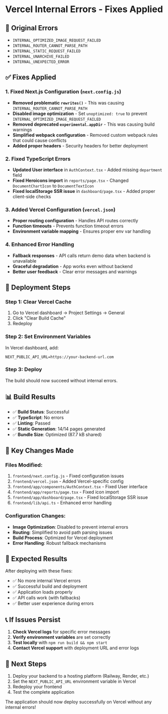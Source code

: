 # Vercel Internal Errors - Fixes Applied

## 🚨 Original Errors
- `INTERNAL_OPTIMIZED_IMAGE_REQUEST_FAILED`
- `INTERNAL_ROUTER_CANNOT_PARSE_PATH`
- `INTERNAL_STATIC_REQUEST_FAILED`
- `INTERNAL_UNARCHIVE_FAILED`
- `INTERNAL_UNEXPECTED_ERROR`

## ✅ Fixes Applied

### 1. Fixed Next.js Configuration (`next.config.js`)
- **Removed problematic `rewrites()`** - This was causing `INTERNAL_ROUTER_CANNOT_PARSE_PATH`
- **Disabled image optimization** - Set `unoptimized: true` to prevent `INTERNAL_OPTIMIZED_IMAGE_REQUEST_FAILED`
- **Removed deprecated `experimental.appDir`** - This was causing build warnings
- **Simplified webpack configuration** - Removed custom webpack rules that could cause conflicts
- **Added proper headers** - Security headers for better deployment

### 2. Fixed TypeScript Errors
- **Updated User interface** in `AuthContext.tsx` - Added missing `department` field
- **Fixed Heroicons import** in `reports/page.tsx` - Changed `DocumentChartIcon` to `DocumentTextIcon`
- **Fixed localStorage SSR issue** in `dashboard/page.tsx` - Added proper client-side checks

### 3. Added Vercel Configuration (`vercel.json`)
- **Proper routing configuration** - Handles API routes correctly
- **Function timeouts** - Prevents function timeout errors
- **Environment variable mapping** - Ensures proper env var handling

### 4. Enhanced Error Handling
- **Fallback responses** - API calls return demo data when backend is unavailable
- **Graceful degradation** - App works even without backend
- **Better user feedback** - Clear error messages and warnings

## 🚀 Deployment Steps

### Step 1: Clear Vercel Cache
1. Go to Vercel dashboard → Project Settings → General
2. Click "Clear Build Cache"
3. Redeploy

### Step 2: Set Environment Variables
In Vercel dashboard, add:
```
NEXT_PUBLIC_API_URL=https://your-backend-url.com
```

### Step 3: Deploy
The build should now succeed without internal errors.

## 📊 Build Results
- ✅ **Build Status**: Successful
- ✅ **TypeScript**: No errors
- ✅ **Linting**: Passed
- ✅ **Static Generation**: 14/14 pages generated
- ✅ **Bundle Size**: Optimized (87.7 kB shared)

## 🔧 Key Changes Made

### Files Modified:
1. `frontend/next.config.js` - Fixed configuration issues
2. `frontend/vercel.json` - Added Vercel-specific config
3. `frontend/app/components/AuthContext.tsx` - Fixed User interface
4. `frontend/app/reports/page.tsx` - Fixed icon import
5. `frontend/app/dashboard/page.tsx` - Fixed localStorage SSR issue
6. `frontend/lib/api.ts` - Enhanced error handling

### Configuration Changes:
- **Image Optimization**: Disabled to prevent internal errors
- **Routing**: Simplified to avoid path parsing issues
- **Build Process**: Optimized for Vercel deployment
- **Error Handling**: Robust fallback mechanisms

## 🎯 Expected Results

After deploying with these fixes:
- ✅ No more internal Vercel errors
- ✅ Successful build and deployment
- ✅ Application loads properly
- ✅ API calls work (with fallbacks)
- ✅ Better user experience during errors

## 📞 If Issues Persist

1. **Check Vercel logs** for specific error messages
2. **Verify environment variables** are set correctly
3. **Test locally** with `npm run build && npm start`
4. **Contact Vercel support** with deployment URL and error logs

## 🔄 Next Steps

1. Deploy your backend to a hosting platform (Railway, Render, etc.)
2. Set the `NEXT_PUBLIC_API_URL` environment variable in Vercel
3. Redeploy your frontend
4. Test the complete application

The application should now deploy successfully on Vercel without any internal errors! 